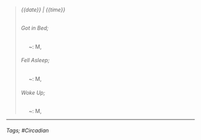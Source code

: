 >###### {{date}} | {{time}}
>###### Got in Bed;
> $\quad$ ~: M, 
>###### Fell Asleep;
> $\quad$ ~: M, 
>###### Woke Up;
> $\quad$ ~: M, 
> <br>

--- 

###### Tags; #Circadian